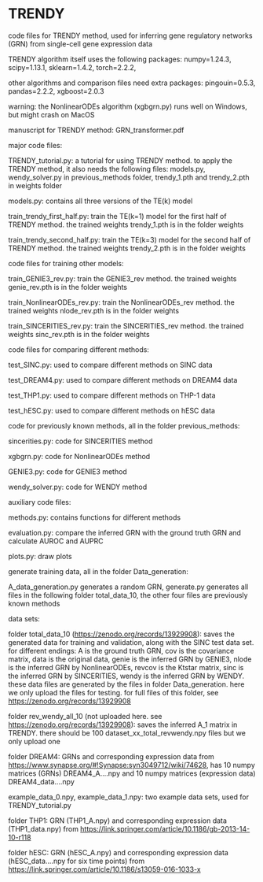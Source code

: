 # TRENDY

code files for TRENDY method, used for inferring gene regulatory networks (GRN) from single-cell gene expression data

TRENDY algorithm itself uses the following packages: numpy=1.24.3, scipy=1.13.1, sklearn=1.4.2, torch=2.2.2, 

other algorithms and comparison files need extra packages: pingouin=0.5.3, pandas=2.2.2, xgboost=2.0.3

warning: the NonlinearODEs algorithm (xgbgrn.py) runs well on Windows, but might crash on MacOS

manuscript for TRENDY method: GRN_transformer.pdf


major code files:

TRENDY_tutorial.py: a tutorial for using TRENDY method. to apply the TRENDY method, it also needs the following files: models.py, wendy_solver.py in previous_methods folder, trendy_1.pth and trendy_2.pth in weights folder

models.py: contains all three versions of the TE(k) model

train_trendy_first_half.py: train the TE(k=1) model for the first half of TRENDY method. the trained weights trendy_1.pth is in the folder weights

train_trendy_second_half.py: train the TE(k=3) model for the second half of TRENDY method. the trained weights trendy_2.pth is in the folder weights



code files for training other models:

train_GENIE3_rev.py: train the GENIE3_rev method. the trained weights genie_rev.pth is in the folder weights

train_NonlinearODEs_rev.py: train the NonlinearODEs_rev method. the trained weights nlode_rev.pth is in the folder weights

train_SINCERITIES_rev.py: train the SINCERITIES_rev method. the trained weights sinc_rev.pth is in the folder weights



code files for comparing different methods:

test_SINC.py: used to compare different methods on SINC data

test_DREAM4.py: used to compare different methods on DREAM4 data

test_THP1.py: used to compare different methods on THP-1 data

test_hESC.py: used to compare different methods on hESC data



code for previously known methods, all in the folder previous_methods:

sincerities.py: code for SINCERITIES method

xgbgrn.py: code for NonlinearODEs method

GENIE3.py: code for GENIE3 method

wendy_solver.py: code for WENDY method



auxiliary code files:

methods.py: contains functions for different methods

evaluation.py: compare the inferred GRN with the ground truth GRN and calculate AUROC and AUPRC

plots.py: draw plots


generate training data, all in the folder Data_generation: 

A_data_generation.py generates a random GRN, generate.py generates all files in the following folder total_data_10, the other four files are previously known methods


data sets:

folder total_data_10 (https://zenodo.org/records/13929908): saves the generated data for training and validation, along with the SINC test data set. for different endings: A is the ground truth GRN, cov is the covariance matrix, data is the original data, genie is the inferred GRN by GENIE3, nlode is the inferred GRN by NonlinearODEs, revcov is the Ktstar matrix, sinc is the inferred GRN by SINCERITIES, wendy is the inferred GRN by WENDY. these data files are generated by the files in folder Data_generation. here we only upload the files for testing. for full files of this folder, see https://zenodo.org/records/13929908

folder rev_wendy_all_10 (not uploaded here. see https://zenodo.org/records/13929908): saves the inferred A_1 matrix in TRENDY. there should be 100 dataset_xx_total_revwendy.npy files but we only upload one

folder DREAM4: GRNs and corresponding expression data from https://www.synapse.org/#!Synapse:syn3049712/wiki/74628, has 10 numpy matrices (GRNs) DREAM4_A....npy and 10 numpy matrices (expression data) DREAM4_data....npy

example_data_0.npy, example_data_1.npy: two example data sets, used for TRENDY_tutorial.py

folder THP1: GRN (THP1_A.npy) and corresponding expression data (THP1_data.npy) from https://link.springer.com/article/10.1186/gb-2013-14-10-r118

folder hESC: GRN (hESC_A.npy) and corresponding expression data (hESC_data....npy for six time points) from https://link.springer.com/article/10.1186/s13059-016-1033-x
